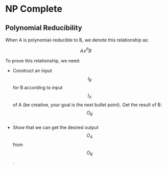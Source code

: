 # NP Complete

## Polynomial Reducibility

When A is polynomial-reducible to B, we denote this relationship as:

$$
A \leqslant^P B
$$

To prove this relationship, we need:

- Construct an input $$I_B$$ for B according to input $$I_A$$ of A (be creative,
  your goal is the next bullet point). Get the result of B: $$O_B$$.
- Show that we can get the desired output $$O_A$$ from $$O_B$$.
